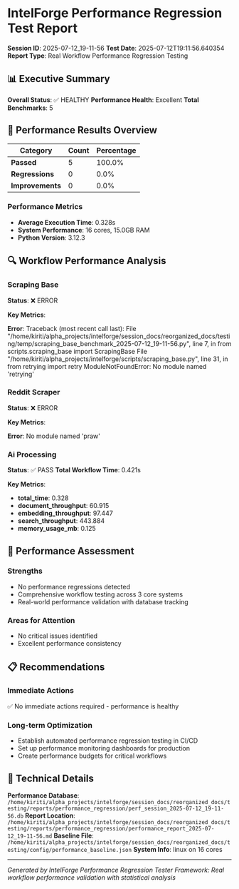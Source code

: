 # IntelForge Performance Regression Test Report

**Session ID**: 2025-07-12_19-11-56
**Test Date**: 2025-07-12T19:11:56.640354
**Report Type**: Real Workflow Performance Regression Testing

## 📊 Executive Summary

**Overall Status**: ✅ HEALTHY
**Performance Health**: Excellent
**Total Benchmarks**: 5

## 🎯 Performance Results Overview

| Category | Count | Percentage |
|----------|-------|------------|
| **Passed** | 5 | 100.0% |
| **Regressions** | 0 | 0.0% |
| **Improvements** | 0 | 0.0% |

### Performance Metrics
- **Average Execution Time**: 0.328s
- **System Performance**: 16 cores, 15.0GB RAM
- **Python Version**: 3.12.3

## 🔍 Workflow Performance Analysis

### Scraping Base

**Status**: ❌ ERROR

**Key Metrics**:

**Error**: Traceback (most recent call last):
  File "/home/kiriti/alpha_projects/intelforge/session_docs/reorganized_docs/testing/temp/scraping_base_benchmark_2025-07-12_19-11-56.py", line 7, in <module>
    from scripts.scraping_base import ScrapingBase
  File "/home/kiriti/alpha_projects/intelforge/scripts/scraping_base.py", line 31, in <module>
    from retrying import retry
ModuleNotFoundError: No module named 'retrying'


### Reddit Scraper

**Status**: ❌ ERROR

**Key Metrics**:

**Error**: No module named 'praw'

### Ai Processing

**Status**: ✅ PASS
**Total Workflow Time**: 0.421s

**Key Metrics**:
- **total_time**: 0.328
- **document_throughput**: 60.915
- **embedding_throughput**: 97.447
- **search_throughput**: 443.884
- **memory_usage_mb**: 0.125



## 🎯 Performance Assessment

### Strengths
- No performance regressions detected
- Comprehensive workflow testing across 3 core systems
- Real-world performance validation with database tracking

### Areas for Attention
- No critical issues identified
- Excellent performance consistency

## 📋 Recommendations

### Immediate Actions
✅ No immediate actions required - performance is healthy

### Long-term Optimization
- Establish automated performance regression testing in CI/CD
- Set up performance monitoring dashboards for production
- Create performance budgets for critical workflows

## 🔗 Technical Details

**Performance Database**: `/home/kiriti/alpha_projects/intelforge/session_docs/reorganized_docs/testing/reports/performance_regression/perf_session_2025-07-12_19-11-56.db`
**Report Location**: `/home/kiriti/alpha_projects/intelforge/session_docs/reorganized_docs/testing/reports/performance_regression/performance_report_2025-07-12_19-11-56.md`
**Baseline File**: `/home/kiriti/alpha_projects/intelforge/session_docs/reorganized_docs/testing/config/performance_baseline.json`
**System Info**: linux on 16 cores

---
*Generated by IntelForge Performance Regression Tester*
*Framework: Real workflow performance validation with statistical analysis*
